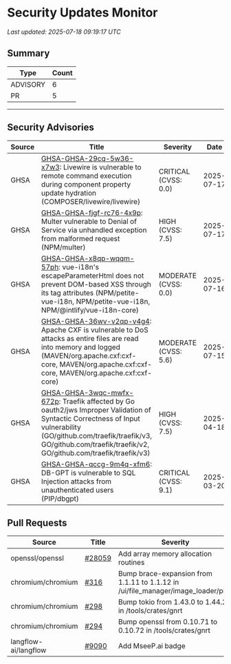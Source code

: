 # Security Updates Monitor

*Last updated: 2025-07-18 09:19:17 UTC*

## Summary
| Type | Count |
|------|-------|
| ADVISORY | 6 |
| PR | 5 |

---

## Security Advisories

| Source | Title | Severity | Date |
|--------|-------|----------|------|
| GHSA | [GHSA-GHSA-29cq-5w36-x7w3](https://github.com/advisories/GHSA-29cq-5w36-x7w3): Livewire is vulnerable to remote command execution during component property update hydration (COMPOSER/livewire/livewire) | CRITICAL (CVSS: 0.0) | 2025-07-17 |
| GHSA | [GHSA-GHSA-fjgf-rc76-4x9p](https://github.com/advisories/GHSA-fjgf-rc76-4x9p): Multer vulnerable to Denial of Service via unhandled exception from malformed request (NPM/multer) | HIGH (CVSS: 7.5) | 2025-07-17 |
| GHSA | [GHSA-GHSA-x8qp-wqqm-57ph](https://github.com/advisories/GHSA-x8qp-wqqm-57ph): vue-i18n's escapeParameterHtml does not prevent DOM-based XSS through its tag attributes (NPM/petite-vue-i18n, NPM/petite-vue-i18n, NPM/@intlify/vue-i18n-core) | MODERATE (CVSS: 0.0) | 2025-07-16 |
| GHSA | [GHSA-GHSA-36wv-v2qp-v4g4](https://github.com/advisories/GHSA-36wv-v2qp-v4g4): Apache CXF is vulnerable to DoS attacks as entire files are read into memory and logged (MAVEN/org.apache.cxf:cxf-core, MAVEN/org.apache.cxf:cxf-core, MAVEN/org.apache.cxf:cxf-core) | MODERATE (CVSS: 5.6) | 2025-07-15 |
| GHSA | [GHSA-GHSA-3wqc-mwfx-672p](https://github.com/advisories/GHSA-3wqc-mwfx-672p): Traefik affected by Go oauth2/jws Improper Validation of Syntactic Correctness of Input vulnerability (GO/github.com/traefik/traefik/v3, GO/github.com/traefik/traefik/v2, GO/github.com/traefik/traefik/v3) | HIGH (CVSS: 7.5) | 2025-04-18 |
| GHSA | [GHSA-GHSA-qccg-9m4q-xfm6](https://github.com/advisories/GHSA-qccg-9m4q-xfm6): DB-GPT is vulnerable to SQL Injection attacks from unauthenticated users (PIP/dbgpt) | CRITICAL (CVSS: 9.1) | 2025-03-20 |

## Pull Requests

| Source | Title | Severity | Date |
|--------|-------|----------|------|
| openssl/openssl | [#28059](https://github.com/openssl/openssl/pull/28059) | Add array memory allocation routines | 2025-07-17 |
| chromium/chromium | [#316](https://github.com/chromium/chromium/pull/316) | Bump brace-expansion from 1.1.11 to 1.1.12 in /ui/file_manager/image_loader/piex | 2025-07-17 |
| chromium/chromium | [#298](https://github.com/chromium/chromium/pull/298) | Bump tokio from 1.43.0 to 1.44.2 in /tools/crates/gnrt | 2025-07-17 |
| chromium/chromium | [#294](https://github.com/chromium/chromium/pull/294) | Bump openssl from 0.10.71 to 0.10.72 in /tools/crates/gnrt | 2025-07-17 |
| langflow-ai/langflow | [#9090](https://github.com/langflow-ai/langflow/pull/9090) | Add MseeP.ai badge | 2025-07-17 |

